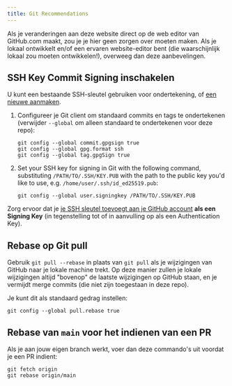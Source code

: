```yaml
---
title: Git Recommendations
---
```


Als je veranderingen aan deze website direct op de web editor van GitHub.com maakt, zou je je hier geen zorgen over moeten maken. Als je lokaal ontwikkelt en/of een ervaren website-editor bent (die waarschijnlijk lokaal zou moeten ontwikkelen!), overweeg dan deze aanbevelingen.

## SSH Key Commit Signing inschakelen

U kunt een bestaande SSH-sleutel gebruiken voor ondertekening, of [een nieuwe aanmaken](https://docs.github.com/en/authentication/connecting-to-github-with-ssh/generating-a-new-ssh-key-and-adding-it-to-the-ssh-agent).

1. Configureer je Git client om standaard commits en tags te ondertekenen (verwijder `--global` om alleen standaard te ondertekenen voor deze repo):
   ```
   git config --global commit.gpgsign true
   git config --global gpg.format ssh
   git config --global tag.gpgSign true
   ```
2. Set your SSH key for signing in Git with the following command, substituting `/PATH/TO/.SSH/KEY.PUB` with the path to the public key you'd like to use, e.g. `/home/user/.ssh/id_ed25519.pub`:
   ```
   git config --global user.signingkey /PATH/TO/.SSH/KEY.PUB
   ```

Zorg ervoor dat je [je SSH sleutel toevoegt aan je GitHub account](https://docs.github.com/en/authentication/connecting-to-github-with-ssh/adding-a-new-ssh-key-to-your-github-account#adding-a-new-ssh-key-to-your-account) **als een Signing Key** (in tegenstelling tot of in aanvulling op als een Authentication Key).

## Rebase op Git pull

Gebruik `git pull --rebase` in plaats van `git pull` als je wijzigingen van GitHub naar je lokale machine trekt. Op deze manier zullen je lokale wijzigingen altijd "bovenop" de laatste wijzigingen op GitHub staan, en je vermijdt merge commits (die niet zijn toegestaan in deze repo).

Je kunt dit als standaard gedrag instellen:

```
git config --global pull.rebase true
```

## Rebase van `main` voor het indienen van een PR

Als je aan jouw eigen branch werkt, voer dan deze commando's uit voordat je een PR indient:

```
git fetch origin
git rebase origin/main
```
